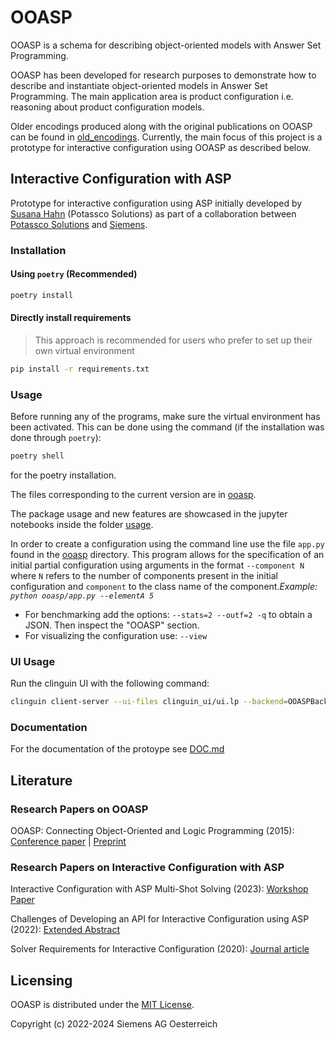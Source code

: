 # OOASP

OOASP is a schema for describing object-oriented models with Answer Set Programming.

OOASP has been developed for research purposes to demonstrate how to describe and instantiate object-oriented models in Answer Set Programming.
The main application area is product configuration i.e. reasoning about product configuration models.

Older encodings produced along with the original publications on OOASP can be found in [old_encodings](old_encodings).
Currently, the main focus of this project is a prototype for interactive configuration using OOASP as described below.

## Interactive Configuration with ASP

Prototype for interactive configuration using ASP initially developed by [Susana Hahn](https://github.com/susuhahnml) (Potassco Solutions) as part of a collaboration between [Potassco Solutions](https://potassco.com/) and [Siemens](https://www.siemens.com/innovation).

### Installation

#### Using `poetry` (Recommended)

```bash
poetry install
```
#### Directly install requirements

> This approach is recommended for users who prefer to set up their own virtual environment

```bash
pip install -r requirements.txt
```

### Usage

Before running any of the programs, make sure the virtual environment has been activated. This can be done using the command (if the installation was done through `poetry`):
```bash
poetry shell
```
for the poetry installation.

The files corresponding to the current version are in [ooasp](ooasp).

The package usage and new features are showcased in the jupyter notebooks inside the folder [usage](usage).

In order to create a configuration using the command line use the file `app.py` found in the [ooasp](ooasp) directory. This program allows for the specification of an initial partial configuration using arguments in the format `--component N` where `N` refers to the number of components present in the initial configuration and `component` to the class name of the component.*Example: `python ooasp/app.py --elementA 5`*

- For benchmarking add the options: `--stats=2 --outf=2 -q` to obtain a JSON. Then inspect the "OOASP" section.
- For visualizing the configuration use: `--view`

### UI Usage

Run the clinguin UI with the following command:

```bash
clinguin client-server --ui-files clinguin_ui/ui.lp --backend=OOASPBackend --clingraph-files ooasp/encodings/viz_config.lp --default-graph=config --custom-classes clinguin_ui/ooasp_backend.py --domain-files examples/racks/kb.lp
```

### Documentation

For the documentation of the protoype see [DOC.md](DOC.md)

## Literature

### Research Papers on OOASP

OOASP: Connecting Object-Oriented and Logic Programming (2015): [Conference paper](https://doi.org/10.1007/978-3-319-23264-5_28) | [Preprint](https://arxiv.org/abs/1508.03032)

### Research Papers on Interactive Configuration with ASP

Interactive Configuration with ASP Multi-Shot Solving (2023): [Workshop Paper](https://ceur-ws.org/Vol-3509/paper13.pdf )

Challenges of Developing an API for Interactive Configuration using ASP (2022): [Extended Abstract](http://www.kr.tuwien.ac.at/events/taasp22/papers/TAASP_2022_paper_5.pdf)

Solver Requirements for Interactive Configuration (2020): [Journal article](https://www.jucs.org/jucs_26_3/solver_requirements_for_interactive.html)

## Licensing

OOASP is distributed under the [MIT License](LICENSE).

Copyright (c) 2022-2024 Siemens AG Oesterreich
